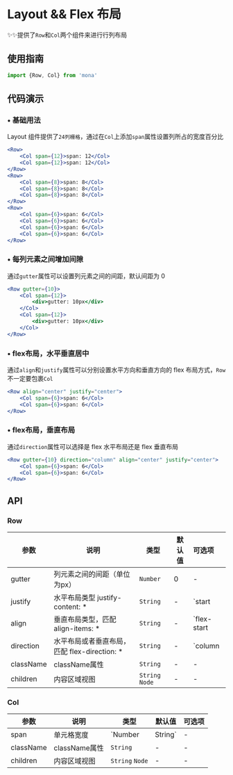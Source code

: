 # Layout && Flex 布局

✨✨提供了`Row`和`Col`两个组件来进行行列布局

## 使用指南
```jsx
import {Row, Col} from 'mona'
```

## 代码演示

### • 基础用法
Layout 组件提供了`24列栅格`，通过在`Col`上添加`span`属性设置列所占的宽度百分比

```jsx
<Row>
	<Col span={12}>span: 12</Col>
	<Col span={12}>span: 12</Col>
</Row>
<Row>
	<Col span={8}>span: 8</Col>
	<Col span={8}>span: 8</Col>
	<Col span={8}>span: 8</Col>
</Row>
<Row>
	<Col span={6}>span: 6</Col>
	<Col span={6}>span: 6</Col>
	<Col span={6}>span: 6</Col>
	<Col span={6}>span: 6</Col>
</Row>
```

### • 每列元素之间增加间隙
通过`gutter`属性可以设置列元素之间的间距，默认间距为 0

```jsx
<Row gutter={10}>
	<Col span={12}>
		<div>gutter: 10px</div>
	</Col>
	<Col span={12}>
		<div>gutter: 10px</div>
	</Col>
</Row>
```

### • flex布局，水平垂直居中
通过`align`和`justify`属性可以分别设置水平方向和垂直方向的 flex 布局方式，`Row`不一定要包裹`Col`

```jsx
<Row align="center" justify="center">
	<Col span={6}>span: 6</Col>
	<Col span={6}>span: 6</Col>
</Row>
```

### • flex布局，垂直布局
通过`direction`属性可以选择是 flex 水平布局还是 flex 垂直布局

```jsx
<Row gutter={10} direction="column" align="center" justify="center">
	<Col span={6}>span: 6</Col>
	<Col span={6}>span: 6</Col>
</Row>
```

## API

### Row

| 参数 | 说明 | 类型 | 默认值 | 可选项 |
| --- | --- | --- | --- | :-- |
| gutter | 列元素之间的间距（单位为px） | `Number` | 0 | - |
| justify | 水平布局类型 justify-content: * | `String` | - | `start|center|end|space-between|space-around` |
| align | 垂直布局类型，匹配 align-items: * | `String` | - | `flex-start|flex-end|center|baseline|stretch` |
| direction | 水平布局或者垂直布局，匹配 flex-direction: * | `String` | - | `column|row` |
| className | className属性 | `String` | - | - |
| children | 内容区域视图 | `String` `Node` | - | - |


### Col

| 参数 | 说明 | 类型 | 默认值 | 可选项 |
| --- | --- | --- | --- | :-- |
| span | 单元格宽度 | `Number|String` | - | - |
| className | className属性 | `String` | - | - |
| children | 内容区域视图 | `String` `Node` | - | - |
